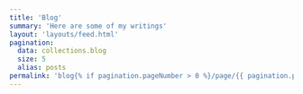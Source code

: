 ```yaml
---
title: 'Blog'
summary: 'Here are some of my writings'
layout: 'layouts/feed.html'
pagination:
  data: collections.blog
  size: 5
  alias: posts
permalink: 'blog{% if pagination.pageNumber > 0 %}/page/{{ pagination.pageNumber }}{% endif %}/index.html'
---
```

